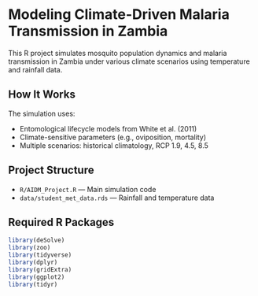 # Modeling Climate-Driven Malaria Transmission in Zambia

This R project simulates mosquito population dynamics and malaria transmission in Zambia under various climate scenarios using temperature and rainfall data.

## How It Works

The simulation uses:
- Entomological lifecycle models from White et al. (2011)
- Climate-sensitive parameters (e.g., oviposition, mortality)
- Multiple scenarios: historical climatology, RCP 1.9, 4.5, 8.5

##  Project Structure

- `R/AIDM_Project.R` — Main simulation code
- `data/student_met_data.rds` — Rainfall and temperature data

## Required R Packages

```r
library(deSolve)
library(zoo)
library(tidyverse)
library(dplyr)
library(gridExtra)
library(ggplot2)
library(tidyr)
